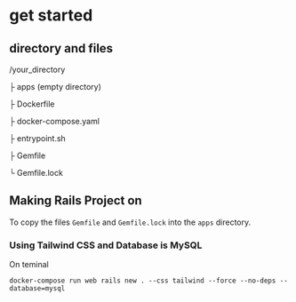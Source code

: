 # get started
## directory and files
/your_directory

├ apps (empty directory)

├ Dockerfile

├ docker-compose.yaml

├ entrypoint.sh

├ Gemfile

└ Gemfile.lock
## Making Rails Project on 
To copy the files `Gemfile` and `Gemfile.lock` into the `apps` directory.
### Using Tailwind CSS and Database is MySQL
On teminal
```
docker-compose run web rails new . --css tailwind --force --no-deps --database=mysql
```